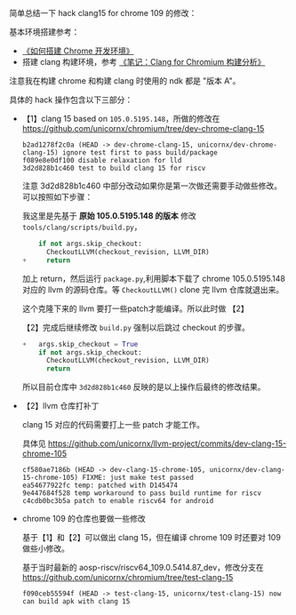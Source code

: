 简单总结一下 hack clang15 for chrome 109 的修改：

基本环境搭建参考：
- [《如何搭建 Chrome 开发环境》](./howto-setup-env-chrome.md)
- 搭建 clang 构建环境，参考 [《笔记：Clang for Chromium 构建分析》](../../articles/20230201-chrome-clang-build.md)

注意我在构建 chrome 和构建 clang 时使用的 ndk 都是 "版本 A"。

具体的 hack 操作包含以下三部分：

- 【1】clang 15 based on `105.0.5195.148`，所做的修改在 https://github.com/unicornx/chromium/tree/dev-chrome-clang-15
  
  ```shell
  b2ad1278f2c0a (HEAD -> dev-chrome-clang-15, unicornx/dev-chrome-clang-15) ignore test first to pass build/package
  f089e8e0df100 disable relaxation for lld
  3d2d828b1c460 test to build clang 15 for riscv
  ```

  注意 3d2d828b1c460 中部分改动如果你是第一次做还需要手动做些修改。可以按照如下步骤：

  我这里是先基于 **原始 105.0.5195.148 的版本** 修改 `tools/clang/scripts/build.py`，
  ```python
      if not args.skip_checkout:
        CheckoutLLVM(checkout_revision, LLVM_DIR)
  +     return
  ```
  加上 return，然后运行 `package.py`,利用脚本下载了 chrome 105.0.5195.148 对应的 llvm 的源码仓库。等 `CheckoutLLVM()` clone 完 llvm 仓库就退出来。
  
  这个克隆下来的 llvm 要打一些patch才能编译。所以此时做 【2】
  
  【2】完成后继续修改 `build.py` 强制以后跳过 checkout 的步骤。
  ```python
  +   args.skip_checkout = True
      if not args.skip_checkout:
        CheckoutLLVM(checkout_revision, LLVM_DIR)
        return
  ```
  所以目前仓库中 `3d2d828b1c460` 反映的是以上操作后最终的修改结果。


- 【2】llvm 仓库打补丁

  clang 15 对应的代码需要打上一些 patch 才能工作。
  
  具体见 https://github.com/unicornx/llvm-project/commits/dev-clang-15-chrome-105
  
  ```shell
  cf580ae7186b (HEAD -> dev-clang-15-chrome-105, unicornx/dev-clang-15-chrome-105) FIXME: just make test passed
  ea54677922fc temp: patched with D145474
  9e447684f528 temp workaround to pass build runtime for riscv
  c4cdb0bc3b5a patch to enable riscv64 for android
  ```

- chrome 109 的仓库也要做一些修改
  
  基于【1】和【2】可以做出 clang 15，但在编译 chrome 109 时还要对 109 做些小修改。
  
  基于当时最新的 aosp-riscv/riscv64_109.0.5414.87_dev，修改分支在 https://github.com/unicornx/chromium/tree/test-clang-15
  
  ```shell
  f090ceb55594f (HEAD -> test-clang-15, unicornx/test-clang-15) now can build apk with clang 15
  ```

